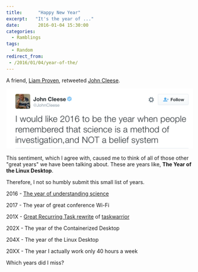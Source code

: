 ```yaml
---
title:      "Happy New Year"
excerpt:   "It's the year of ..."
date:       2016-01-04 15:30:00
categories:
  - Ramblings
tags:
  - Random
redirect_from:
 - /2016/01/04/year-of-the/
---
```


A friend, [Liam Proven](https://twitter.com/lproven), retweeted [John Cleese](https://twitter.com/JohnCleese/status/683681888687538177).

![Tweet](/img/2016/20160104-cleese-tweet.png)

This sentiment, which I agree with, caused me to think of all of those other "great years" we have been talking about.  These are years like, **The Year of the Linux Desktop**.

Therefore, I not so humbly submit this small list of years.

2016 - [The year of understanding science](https://twitter.com/JohnCleese/status/683681888687538177)

2017 - The year of great conference Wi-Fi

201X - [Great Recurring Task rewrite](https://bug.tasktools.org/browse/TW-235) of [taskwarrior](http://taskwarrior.org)

202X - The year of the Containerized Desktop

204X - The year of the Linux Desktop

20XX - The year I actually work only 40 hours a week

Which years did I miss?

